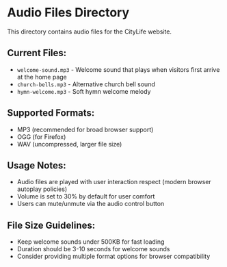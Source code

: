 # Audio Files Directory

This directory contains audio files for the CityLife website.

## Current Files:
- `welcome-sound.mp3` - Welcome sound that plays when visitors first arrive at the home page
- `church-bells.mp3` - Alternative church bell sound
- `hymn-welcome.mp3` - Soft hymn welcome melody

## Supported Formats:
- MP3 (recommended for broad browser support)
- OGG (for Firefox)
- WAV (uncompressed, larger file size)

## Usage Notes:
- Audio files are played with user interaction respect (modern browser autoplay policies)
- Volume is set to 30% by default for user comfort
- Users can mute/unmute via the audio control button

## File Size Guidelines:
- Keep welcome sounds under 500KB for fast loading
- Duration should be 3-10 seconds for welcome sounds
- Consider providing multiple format options for browser compatibility
